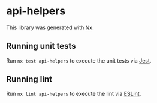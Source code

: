 # api-helpers

This library was generated with [Nx](https://nx.dev).

## Running unit tests

Run `nx test api-helpers` to execute the unit tests via [Jest](https://jestjs.io).

## Running lint

Run `nx lint api-helpers` to execute the lint via [ESLint](https://eslint.org/).
